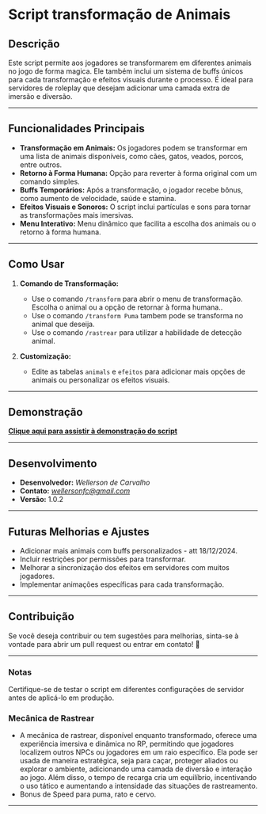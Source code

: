 # Script transformação de Animais


## **Descrição**
Este script permite aos jogadores se transformarem em diferentes animais no jogo de forma magica. Ele também inclui um sistema de buffs únicos para cada transformação e efeitos visuais durante o processo. É ideal para servidores de roleplay que desejam adicionar uma camada extra de imersão e diversão.

---

## **Funcionalidades Principais**

- **Transformação em Animais:** Os jogadores podem se transformar em uma lista de animais disponíveis, como cães, gatos, veados, porcos, entre outros.
- **Retorno à Forma Humana:** Opção para reverter à forma original com um comando simples.
- **Buffs Temporários:** Após a transformação, o jogador recebe bônus, como aumento de velocidade, saúde e stamina.
- **Efeitos Visuais e Sonoros:** O script inclui partículas e sons para tornar as transformações mais imersivas.
- **Menu Interativo:** Menu dinâmico que facilita a escolha dos animais ou o retorno à forma humana.

---

## **Como Usar**

1. **Comando de Transformação:**
   - Use o comando `/transform` para abrir o menu de transformação. Escolha o animal ou a opção de retornar à forma humana..
   - Use o comando `/transform Puma` tambem pode se transforma no animal que deseija.
   - Use o comando `/rastrear` para utilizar a habilidade de detecção animal.
   
2. **Customização:** 
   - Edite as tabelas `animals` e `efeitos` para adicionar mais opções de animais ou personalizar os efeitos visuais.

---

## **Demonstração**

[**Clique aqui para assistir à demonstração do script**](https://drive.google.com/file/d/1oKRaeojhK-9qFa5CGhbQP301c66fe8tT/view?usp=sharing)

---

## **Desenvolvimento**

- **Desenvolvedor:** *Wellerson de Carvalho*  
- **Contato:** *wellersonfc@gmail.com*  
- **Versão:** 1.0.2  

---

## **Futuras Melhorias e Ajustes**

- Adicionar mais animais com buffs personalizados - att 18/12/2024.
- Incluir restrições por permissões para transformar.
- Melhorar a sincronização dos efeitos em servidores com muitos jogadores.
- Implementar animações específicas para cada transformação.

---

## **Contribuição**

Se você deseja contribuir ou tem sugestões para melhorias, sinta-se à vontade para abrir um pull request ou entrar em contato! 🎉

--- 

### **Notas**
Certifique-se de testar o script em diferentes configurações de servidor antes de aplicá-lo em produção.

### **Mecânica  de Rastrear**
- A mecânica de rastrear, disponível enquanto transformado, oferece uma experiência imersiva e dinâmica no RP, permitindo que jogadores localizem outros NPCs ou jogadores em um raio específico. Ela pode ser usada de maneira estratégica, seja para caçar, proteger aliados ou explorar o ambiente, adicionando uma camada de diversão e interação ao jogo. Além disso, o tempo de recarga cria um equilíbrio, incentivando o uso tático e aumentando a intensidade das situações de rastreamento.
- Bonus de Speed para puma, rato e cervo.
---
